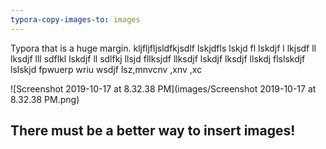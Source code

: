 ```yaml
---
typora-copy-images-to: images
---
```


Typora that is a huge margin. kljfljfljsldfkjsdlf lskjdfls lskjd fl lskdjf l lkjsdf ll lksdjf lll sdflkl lskdjf ll sdlfkj llsjd fllksjdf llksdjf lskdjf lksdjf llskdj flslskdjf lslskjd fpwuerp wriu wsdjf lsz,mnvcnv ,xnv ,xc

![Screenshot 2019-10-17 at 8.32.38 PM](images/Screenshot 2019-10-17 at 8.32.38 PM.png)

## There must be a better way to insert images!

